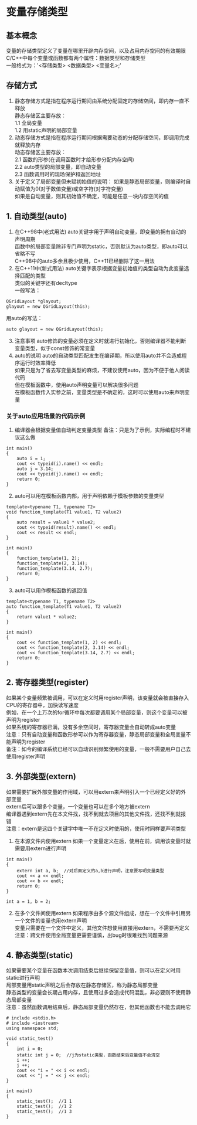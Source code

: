 # 变量存储类型

## 基本概念
变量的存储类型定义了变量在哪里开辟内存空间，以及占用内存空间的有效期限  
C/C++中每个变量或函数都有两个属性：数据类型和存储类型  
一般格式为：'<存储类型> <数据类型> <变量名>;'  


## 存储方式
1. 静态存储方式是指在程序运行期间由系统分配固定的存储空间，即内存一直不释放  
静态存储区主要存放：  
1.1 全局变量  
1.2 用static声明的局部变量  
2. 动态存储方式是指在程序运行期间根据需要动态的分配存储空间，即调用完成就释放内存  
动态存储区主要存放：  
2.1 函数的形参(在调用函数时才给形参分配内存空间)  
2.2 auto类型的局部变量，即自动变量  
2.3 函数调用时的现场保护和返回地址  
3. 关于定义了局部变量但未赋初始值的说明：
如果是静态局部变量，则编译时自动赋值为0(对于数值变量)或空字符(对字符变量)  
如果是自动变量，则其初始值不确定，可能是任意一块内存空间的值  


## 1. 自动类型(auto)
1. 在C++98中(老式用法)
auto关键字用于声明自动变量，即变量的拥有自动的声明周期  
函数中的局部变量除非专门声明为static，否则默认为auto类型，即auto可以省略不写  
C++98中的auto多余且极少使用，C++11已经删除了这一用法  
2. 在C++11中(新式用法)
auto关键字表示根据变量初始值的类型自动为此变量选择匹配的类型  
类似的关键字还有decltype  
一般写法：  
```
QGridLayout *glayout;
glayout = new QGridLayout(this);
```
用auto的写法：  
```
auto glayout = new QGridLayout(this);
```
3. 注意事项
auto修饰的变量必须在定义时就进行初始化，否则编译器不能判断变量类型，似于const修饰的常变量  
4. auto的说明
auto的自动类型匹配发生在编译期，所以使用auto并不会造成程序运行时效率降低  
如果只是为了省去写变量类型的麻烦，不建议使用auto，因为不便于他人阅读代码  
但在模板函数中，使用auto声明变量可以解决很多问题  
在模板函数传入实参之前，变量类型是不确定的，这时可以使用auto来声明变量  

### 关于auto应用场景的代码示例
1. 编译器会根据变量值自动判定变量类型
备注：只是为了示例，实际编程时不建议这么做  
```
int main()
{
	auto i = 1;
	cout << typeid(i).name() << endl;
	auto j = 3.14;
	cout << typeid(j).name() << endl;
	return 0;
}
```
2. auto可以用在模板函数内部，用于声明依赖于模板参数的变量类型
```
template<typename T1, typename T2>
void function_template(T1 value1, T2 value2)
{
	auto result = value1 * value2;
	cout << typeid(result).name() << endl;
	cout << result << endl;
}

int main()
{
	function_template(1, 2);
	function_template(2, 3.14);
	function_template(3.14, 2.7);
	return 0;
}
```
3. auto可以用作模板函数的返回值
```
template<typename T1, typename T2>
auto function_template(T1 value1, T2 value2)
{
	return value1 * value2;
}

int main()
{
	cout << function_template(1, 2) << endl;
	cout << function_template(2, 3.14) << endl;
	cout << function_template(3.14, 2.7) << endl;
	return 0;
}
```


## 2. 寄存器类型(register)
如果某个变量频繁被调用，可以在定义时用register声明，该变量就会被直接存入CPU的寄存器中，加快读写速度  
例如，在一个上万次的for循环中每次都要调用某个局部变量，则这个变量可以被声明为register  
如果系统的寄存器已满，没有多余空间时，寄存器变量会自动转成auto变量  
注意：只有自动变量和函数形参可以作为寄存器变量，静态局部变量和全局变量不能声明为register  
备注：如今的编译系统已经可以自动识别频繁使用的变量，一般不需要用户自己去使用register声明  


## 3. 外部类型(extern)
如果需要扩展外部变量的作用域，可以用extern来声明引入一个已经定义好的外部变量  
extern后可以跟多个变量，一个变量也可以在多个地方被extern  
编译器遇到extern先在本文件找，找不到就去项目的其他文件找，还找不到就报错  
注意：extern是这四个关键字中唯一不在定义时使用的，使用时同样要声明类型  
1. 在本源文件内使用extern
如果一个变量定义在后，使用在前，调用该变量时就需要用extern进行声明  
```
int main()
{
	extern int a, b;  //对后面定义的a,b进行声明，注意要写明变量类型
	cout << a << endl;
	cout << b << endl;
	return 0;
}

int a = 1, b = 2;
```
2. 在多个文件间使用extern
如果程序由多个源文件组成，想在一个文件中引用另一个文件的变量也用extern声明  
变量只需要在一个文件中定义，其他文件想使用直接用extern，不需要再定义  
注意：跨文件使用全局变量更需要谨慎，出bug时很难找到问题来源  


## 4. 静态类型(static)
如果需要某个变量在函数本次调用结束后继续保留变量值，则可以在定义时用static进行声明  
局部变量用static声明之后会存放在静态存储区，称为静态局部变量  
静态类型的变量会长期占用内存，且使用过多会造成代码混乱，非必要则不使用静态局部变量  
注意：虽然函数调用结束后，静态局部变量仍然存在，但其他函数也不能去调用它  
```
# include <stdio.h>
# include <iostream>
using namespace std;

void static_test()
{
	int i = 0;
	static int j = 0;  //j为static类型，函数结束后变量值不会清空
	i ++;
	j ++;
	cout << "i = " << i << endl;
	cout << "j = " << j << endl;
}

int main()
{
	static_test();  //1 1
	static_test();  //1 2
	static_test();  //1 3
}
```


